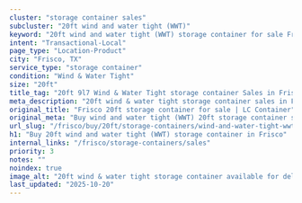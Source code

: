 ```yaml
---
cluster: "storage container sales"
subcluster: "20ft wind and water tight (WWT)"
keyword: "20ft wind and water tight (WWT) storage container for sale Frisco, TX"
intent: "Transactional-Local"
page_type: "Location-Product"
city: "Frisco, TX"
service_type: "storage container"
condition: "Wind & Water Tight"
size: "20ft"
title_tag: "20ft 9l7 Wind & Water Tight storage container Sales in Frisco | LC Container"
meta_description: "20ft wind & water tight storage container sales in Frisco. Fast delivery, competitive pricing. Serving storage containers area. Quote ID: OMI. Call (214) 524-4168 for your free quote today."
original_title: "Frisco 20ft storage container for sale | LC Container"
original_meta: "Buy wind and water tight (WWT) 20ft storage container sale with local delivery in Frisco, TX. LC Container — local Since 2003. Request a fast quote today."
url_slug: "/frisco/buy/20ft/storage-containers/wind-and-water-tight-wwt"
h1: "Buy 20ft wind and water tight (WWT) storage container in Frisco"
internal_links: "/frisco/storage-containers/sales"
priority: 3
notes: ""
noindex: true
image_alt: "20ft wind & water tight storage container available for delivery in Frisco"
last_updated: "2025-10-20"
---
```


<!-- TODO: Add unique city/inventory copy, images, and internal links here. -->

